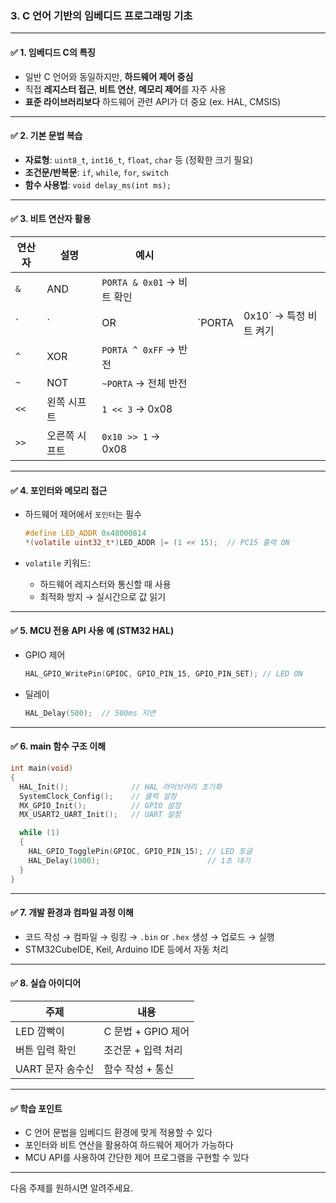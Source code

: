 ### 3. **C 언어 기반의 임베디드 프로그래밍 기초**

---

#### ✅ 1. **임베디드 C의 특징**

* 일반 C 언어와 동일하지만, **하드웨어 제어 중심**
* 직접 **레지스터 접근**, **비트 연산**, **메모리 제어**를 자주 사용
* **표준 라이브러리보다** 하드웨어 관련 API가 더 중요 (ex. HAL, CMSIS)

---

#### ✅ 2. **기본 문법 복습**

* **자료형**: `uint8_t`, `int16_t`, `float`, `char` 등 (정확한 크기 필요)
* **조건문/반복문**: `if`, `while`, `for`, `switch`
* **함수 사용법**: `void delay_ms(int ms);`

---

#### ✅ 3. **비트 연산자 활용**

| 연산자  | 설명      | 예시                     |         |                   |
| ---- | ------- | ---------------------- | ------- | ----------------- |
| `&`  | AND     | `PORTA & 0x01` → 비트 확인 |         |                   |
| \`   | \`      | OR                     | \`PORTA | 0x10\` → 특정 비트 켜기 |
| `^`  | XOR     | `PORTA ^ 0xFF` → 반전    |         |                   |
| `~`  | NOT     | `~PORTA` → 전체 반전       |         |                   |
| `<<` | 왼쪽 시프트  | `1 << 3` → 0x08        |         |                   |
| `>>` | 오른쪽 시프트 | `0x10 >> 1` → 0x08     |         |                   |

---

#### ✅ 4. **포인터와 메모리 접근**

* 하드웨어 제어에서 `포인터`는 필수

  ```c
  #define LED_ADDR 0x48000814
  *(volatile uint32_t*)LED_ADDR |= (1 << 15);  // PC15 출력 ON
  ```

* `volatile` 키워드:

  * 하드웨어 레지스터와 통신할 때 사용
  * 최적화 방지 → 실시간으로 값 읽기

---

#### ✅ 5. **MCU 전용 API 사용 예 (STM32 HAL)**

* GPIO 제어

  ```c
  HAL_GPIO_WritePin(GPIOC, GPIO_PIN_15, GPIO_PIN_SET); // LED ON
  ```

* 딜레이

  ```c
  HAL_Delay(500);  // 500ms 지연
  ```

---

#### ✅ 6. **main 함수 구조 이해**

```c
int main(void)
{
  HAL_Init();              // HAL 라이브러리 초기화
  SystemClock_Config();    // 클럭 설정
  MX_GPIO_Init();          // GPIO 설정
  MX_USART2_UART_Init();   // UART 설정

  while (1)
  {
    HAL_GPIO_TogglePin(GPIOC, GPIO_PIN_15); // LED 토글
    HAL_Delay(1000);                        // 1초 대기
  }
}
```

---

#### ✅ 7. **개발 환경과 컴파일 과정 이해**

* 코드 작성 → 컴파일 → 링킹 → `.bin` or `.hex` 생성 → 업로드 → 실행
* STM32CubeIDE, Keil, Arduino IDE 등에서 자동 처리

---

#### ✅ 8. **실습 아이디어**

| 주제          | 내용             |
| ----------- | -------------- |
| LED 깜빡이     | C 문법 + GPIO 제어 |
| 버튼 입력 확인    | 조건문 + 입력 처리    |
| UART 문자 송수신 | 함수 작성 + 통신     |

---

#### ✅ 학습 포인트

* C 언어 문법을 임베디드 환경에 맞게 적용할 수 있다
* 포인터와 비트 연산을 활용하여 하드웨어 제어가 가능하다
* MCU API를 사용하여 간단한 제어 프로그램을 구현할 수 있다

---

다음 주제를 원하시면 알려주세요.
